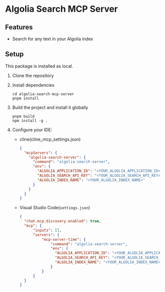 # Algolia Search MCP Server

## Features

- Search for any text in your Algolia index

## Setup

This package is installed as local.

1. Clone the repository

1. Install dependencies

   ```shell
   cd algolia-search-mcp-server
   pnpm install
   ```

1. Build the project and install it globally

   ```shell
   pnpm build
   npm install -g .
   ```

1. Configure your IDE:

    - cline(cline_mcp_settings.json)

      ```json
      {
        "mcpServers": {
          "algolia-search-server": {
            "command": "algolia-search-server",
            "env": {
              "ALGOLIA_APPLICATION_ID": "<YOUR_ALGOLIA_APPLICATION_ID>",
              "ALGOLIA_SEARCH_API_KEY": "<YOUR_ALGOLIA_SEARCH_API_KEY>",
              "ALGOLIA_INDEX_NAME": "<YOUR_ALGOLIA_INDEX_NAME>"
            }
          }
        }
      }
      ```

    - Visual Studio Code(`settings.json`)

      ```json
      {
        "chat.mcp.discovery.enabled": true,
        "mcp": {
            "inputs": [],
            "servers": {
                "mcp-server-time": {
                    "command": "algolia-search-server",
                    "env": {
                      "ALGOLIA_APPLICATION_ID": "<YOUR_ALGOLIA_APPLICATION_ID>",
                      "ALGOLIA_SEARCH_API_KEY": "<YOUR_ALGOLIA_SEARCH_API_KEY>",
                      "ALGOLIA_INDEX_NAME": "<YOUR_ALGOLIA_INDEX_NAME>"
                    }
                }
            }
        }
      }
      ```
